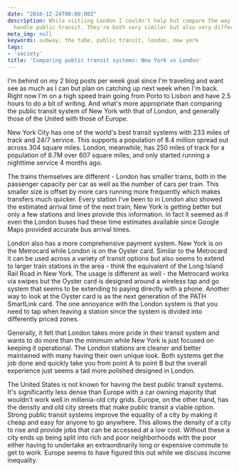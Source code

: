 ```yaml
---
date: "2016-12-24T00:00:00Z"
description: While vistiing London I couldn't help but compare the way the two cities
  handle public transit. They're both very similar but also very different.
meta_img: null
keywords: subway, the tube, public transit, london, new york
tags:
- 'society'
title: 'Comparing public transit systems: New York vs London'
---
```


I'm behind on my 2 blog posts per week goal since I'm traveling and want see as much as I can but plan on catching up next week when I'm back. Right now I'm on a high speed train going from Porto to Lisbon and have 2.5 hours to do a bit of writing. And what's more appropriate than comparing the public transit system of New York with that of London, and generally those of the United with those of Europe.

New York City has one of the world's best transit systems with 233 miles of track and 24/7 service. This supports a population of 8.4 million spread out across 304 square miles. London, meanwhile, has 250 miles of track for a population of 8.7M over 607 square miles, and only started running a nighttime service 4 months ago.

The trains themselves are different - London has smaller trains, both in the passenger capacity per car as well as the number of cars per train. This smaller size is offset by more cars running more frequently which makes transfers much quicker. Every station I've been to in London also showed the estimated arrival time of the next train; New York is getting better but only a few stations and lines provide this information. In fact it seemed as if even the London buses had these time estimates available since Google Maps provided accurate bus arrival times.

London also has a more comprehensive payment system. New York is on the Metrocard while London is on the Oyster card. Similar to the Metrocard it can be used across a variety of transit options but also seems to extend to larger train stations in the area - think the equivalent of the Long Island Rail Road in New York. The usage is different as well - the Metrocard works via swipes but the Oyster card is designed around a wireless tap and go system that seems to be extending to paying directly with a phone. Another way to look at the Oyster card is as the next generation of the PATH SmartLink card. The one annoyance with the London system is that you need to tap when leaving a station since the system is divided into differently priced zones.

Generally, it felt that London takes more pride in their transit system and wants to do more than the minimum while New York is just focused on keeping it operational. The London stations are cleaner and better maintained with many having their own unique look. Both systems get the job done and quickly take you from point A to point B but the overall experience just seems a tad more polished designed in London.

The United States is not known for having the best public transit systems. It's significantly less dense than Europe with a car owning majority that wouldn't work well in millenia-old city grids. Europe, on the other hand, has the density and old city streets that make public transit a viable option. Strong public transit systems improve the equality of a city by making it cheap and easy for anyone to go anywhere. This allows the density of a city to rise and provide jobs that can be accessed at a low cost. Without these a city ends up being split into rich and poor neighborhoods with the poor either having to undertake an extraordinarily long or expensive commute to get to work. Europe seems to have figured this out while we discuss income inequality.
